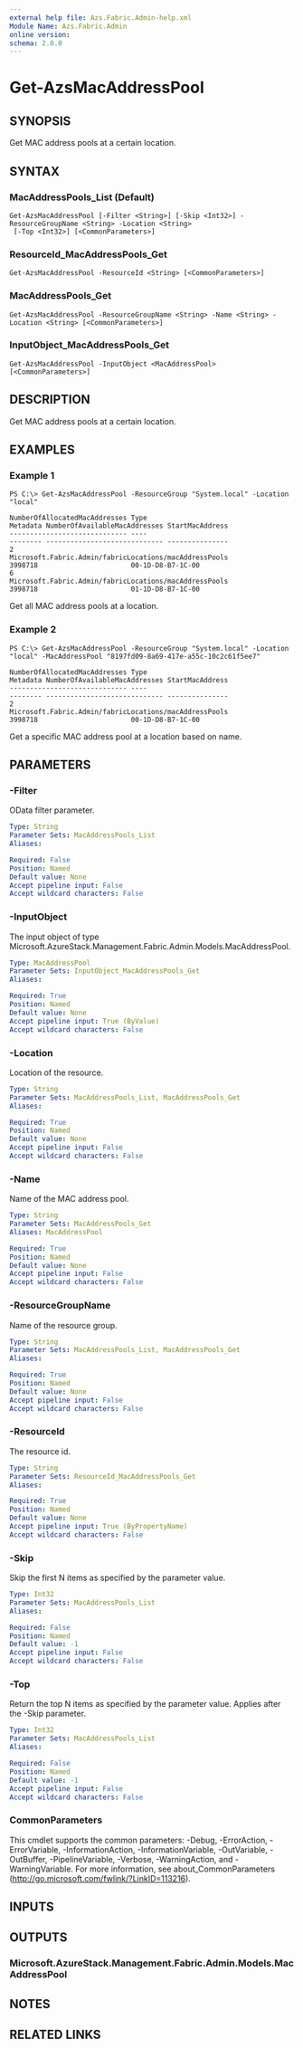 ```yaml
---
external help file: Azs.Fabric.Admin-help.xml
Module Name: Azs.Fabric.Admin
online version:
schema: 2.0.0
---
```


# Get-AzsMacAddressPool

## SYNOPSIS
Get MAC address pools at a certain location.

## SYNTAX

### MacAddressPools_List (Default)
```
Get-AzsMacAddressPool [-Filter <String>] [-Skip <Int32>] -ResourceGroupName <String> -Location <String>
 [-Top <Int32>] [<CommonParameters>]
```

### ResourceId_MacAddressPools_Get
```
Get-AzsMacAddressPool -ResourceId <String> [<CommonParameters>]
```

### MacAddressPools_Get
```
Get-AzsMacAddressPool -ResourceGroupName <String> -Name <String> -Location <String> [<CommonParameters>]
```

### InputObject_MacAddressPools_Get
```
Get-AzsMacAddressPool -InputObject <MacAddressPool> [<CommonParameters>]
```

## DESCRIPTION
Get MAC address pools at a certain location.

## EXAMPLES

### Example 1
```
PS C:\> Get-AzsMacAddressPool -ResourceGroup "System.local" -Location "local"

NumberOfAllocatedMacAddresses Type                                                   Metadata NumberOfAvailableMacAddresses StartMacAddress
----------------------------- ----                                                   -------- ----------------------------- ---------------
2                             Microsoft.Fabric.Admin/fabricLocations/macAddressPools          3998718                       00-1D-D8-B7-1C-00
6                             Microsoft.Fabric.Admin/fabricLocations/macAddressPools          3998718                       01-1D-D8-B7-1C-00
```

Get all MAC address pools at a location.

### Example 2
```
PS C:\> Get-AzsMacAddressPool -ResourceGroup "System.local" -Location "local" -MacAddressPool "8197fd09-8a69-417e-a55c-10c2c61f5ee7"

NumberOfAllocatedMacAddresses Type                                                   Metadata NumberOfAvailableMacAddresses StartMacAddress
----------------------------- ----                                                   -------- ----------------------------- ---------------
2                             Microsoft.Fabric.Admin/fabricLocations/macAddressPools          3998718                       00-1D-D8-B7-1C-00
```

Get a specific MAC address pool at a location based on name.

## PARAMETERS

### -Filter
OData filter parameter.

```yaml
Type: String
Parameter Sets: MacAddressPools_List
Aliases:

Required: False
Position: Named
Default value: None
Accept pipeline input: False
Accept wildcard characters: False
```

### -InputObject
The input object of type Microsoft.AzureStack.Management.Fabric.Admin.Models.MacAddressPool.

```yaml
Type: MacAddressPool
Parameter Sets: InputObject_MacAddressPools_Get
Aliases:

Required: True
Position: Named
Default value: None
Accept pipeline input: True (ByValue)
Accept wildcard characters: False
```

### -Location
Location of the resource.

```yaml
Type: String
Parameter Sets: MacAddressPools_List, MacAddressPools_Get
Aliases:

Required: True
Position: Named
Default value: None
Accept pipeline input: False
Accept wildcard characters: False
```

### -Name
Name of the MAC address pool.

```yaml
Type: String
Parameter Sets: MacAddressPools_Get
Aliases: MacAddressPool

Required: True
Position: Named
Default value: None
Accept pipeline input: False
Accept wildcard characters: False
```

### -ResourceGroupName
Name of the resource group.

```yaml
Type: String
Parameter Sets: MacAddressPools_List, MacAddressPools_Get
Aliases:

Required: True
Position: Named
Default value: None
Accept pipeline input: False
Accept wildcard characters: False
```

### -ResourceId
The resource id.

```yaml
Type: String
Parameter Sets: ResourceId_MacAddressPools_Get
Aliases:

Required: True
Position: Named
Default value: None
Accept pipeline input: True (ByPropertyName)
Accept wildcard characters: False
```

### -Skip
Skip the first N items as specified by the parameter value.

```yaml
Type: Int32
Parameter Sets: MacAddressPools_List
Aliases:

Required: False
Position: Named
Default value: -1
Accept pipeline input: False
Accept wildcard characters: False
```

### -Top
Return the top N items as specified by the parameter value.
Applies after the -Skip parameter.

```yaml
Type: Int32
Parameter Sets: MacAddressPools_List
Aliases:

Required: False
Position: Named
Default value: -1
Accept pipeline input: False
Accept wildcard characters: False
```

### CommonParameters
This cmdlet supports the common parameters: -Debug, -ErrorAction, -ErrorVariable, -InformationAction, -InformationVariable, -OutVariable, -OutBuffer, -PipelineVariable, -Verbose, -WarningAction, and -WarningVariable. For more information, see about_CommonParameters (http://go.microsoft.com/fwlink/?LinkID=113216).

## INPUTS

## OUTPUTS

### Microsoft.AzureStack.Management.Fabric.Admin.Models.MacAddressPool

## NOTES

## RELATED LINKS

